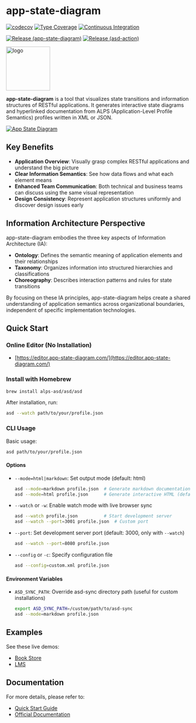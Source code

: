 # app-state-diagram

[![codecov](https://codecov.io/gh/alps-asd/app-state-diagram/branch/master/graph/badge.svg?token=FIVDUG18AZ)](https://codecov.io/gh/koriym/app-state-diagram)
[![Type Coverage](https://shepherd.dev/github/alps-asd/app-state-diagram/coverage.svg)](https://shepherd.dev/github/alps-asd/app-state-diagram)
[![Continuous Integration](https://github.com/alps-asd/app-state-diagram/actions/workflows/continuous-integration.yml/badge.svg)](https://github.com/alps-asd/app-state-diagram/actions/workflows/continuous-integration.yml)

[![Release (app-state-diagram)](https://github.com/alps-asd/app-state-diagram/actions/workflows/release-app-state-diagram.yml/badge.svg)](https://github.com/alps-asd/app-state-diagram/actions/workflows/release-app-state-diagram.yml)
[![Release (asd-action)](https://github.com/alps-asd/app-state-diagram/actions/workflows/release-asd-action.yml/badge.svg)](https://github.com/alps-asd/app-state-diagram/actions/workflows/release-asd-action.yml)

<img src="https://www.app-state-diagram.com/images/logo.png" width="120px" alt="logo">

**app-state-diagram** is a tool that visualizes state transitions and information structures of RESTful applications. It generates interactive state diagrams and hyperlinked documentation from ALPS (Application-Level Profile Semantics) profiles written in XML or JSON.

[![App State Diagram](https://www.app-state-diagram.com/app-state-diagram/bookstore/alps.svg)](https://www.app-state-diagram.com/app-state-diagram/bookstore/)

## Key Benefits

- **Application Overview**: Visually grasp complex RESTful applications and understand the big picture
- **Clear Information Semantics**: See how data flows and what each element means
- **Enhanced Team Communication**: Both technical and business teams can discuss using the same visual representation
- **Design Consistency**: Represent application structures uniformly and discover design issues early

## Information Architecture Perspective

app-state-diagram embodies the three key aspects of Information Architecture (IA):

- **Ontology**: Defines the semantic meaning of application elements and their relationships
- **Taxonomy**: Organizes information into structured hierarchies and classifications
- **Choreography**: Describes interaction patterns and rules for state transitions

By focusing on these IA principles, app-state-diagram helps create a shared understanding of application semantics across organizational boundaries, independent of specific implementation technologies.

## Quick Start

### Online Editor (No Installation)

- [https://editor.app-state-diagram.com/](https://editor.app-state-diagram.com/)

### Install with Homebrew
```bash
brew install alps-asd/asd/asd
```

After installation, run:
```bash
asd --watch path/to/your/profile.json
```

### CLI Usage

Basic usage:
```bash
asd path/to/your/profile.json
```

#### Options

- `--mode=html|markdown`: Set output mode (default: html)
  ```bash
  asd --mode=markdown profile.json  # Generate markdown documentation
  asd --mode=html profile.json      # Generate interactive HTML (default)
  ```

- `--watch` or `-w`: Enable watch mode with live browser sync
  ```bash
  asd --watch profile.json          # Start development server
  asd --watch --port=3001 profile.json  # Custom port
  ```

- `--port`: Set development server port (default: 3000, only with `--watch`)
  ```bash
  asd --watch --port=8080 profile.json
  ```

- `--config` or `-c`: Specify configuration file
  ```bash
  asd --config=custom.xml profile.json
  ```

#### Environment Variables

- `ASD_SYNC_PATH`: Override asd-sync directory path (useful for custom installations)
  ```bash
  export ASD_SYNC_PATH=/custom/path/to/asd-sync
  asd --mode=markdown profile.json
  ```

## Examples

See these live demos:

- [Book Store](https://www.app-state-diagram.com/app-state-diagram/bookstore/)
- [LMS](https://www.app-state-diagram.com/app-state-diagram/lms/)

## Documentation

For more details, please refer to:
- [Quick Start Guide](https://www.app-state-diagram.com/manuals/1.0/en/quick-start.html)
- [Official Documentation](https://www.app-state-diagram.com/manuals/1.0/en/index.html)
